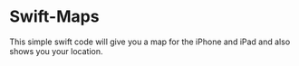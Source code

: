 # Swift-Maps
This simple swift code will give you a map for the iPhone and iPad and also shows you your location.
